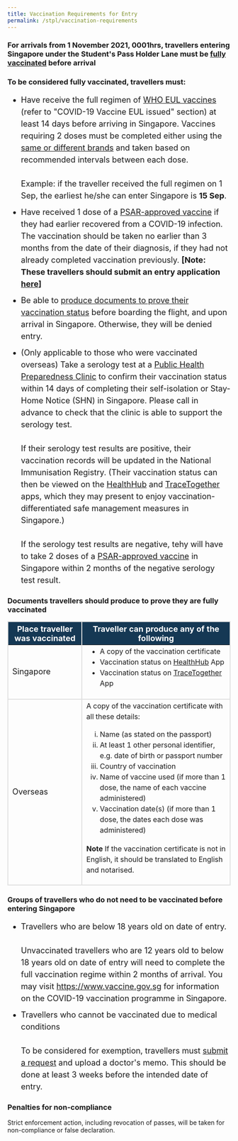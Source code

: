 ```yaml
---
title: Vaccination Requirements for Entry
permalink: /stpl/vaccination-requirements
---
```

### For arrivals from 1 November 2021, 0001hrs, travellers entering Singapore under the Student's Pass Holder Lane must be [fully vaccinated](#vaccinated) before arrival

<div id="vaccinated"></div>

### To be considered fully vaccinated, travellers must: 

<ol style="margin-top:0px; font-size: 18px; margin-bottom:0px; list-style-type:disc; ">
	<li style="margin-top:0px;font-size: 18px; margin-bottom:0px; list-style-type:disc; line-height:1.5">Have receive the full regimen of <a href="https://extranet.who.int/pqweb/vaccines/covid-19-vaccines">WHO EUL vaccines</a> (refer to "COVID-19 Vaccine EUL issued" section) at least 14 days before arriving in Singapore. Vaccines requiring 2 doses must be completed either using the <a href="/health/vtsg">same or different brands</a> and taken based on recommended intervals between each dose. 
	<br/><br/>Example: if the traveller received the full regimen on 1 Sep, the earliest he/she can enter Singapore is <b>15 Sep</b>. 
	</li>
		<li style="margin-top:10px;font-size: 18px; margin-bottom:0px; list-style-type:disc; line-height:1.5">Have received 1 dose of a <a href="https://www.hsa.gov.sg/hsa-psar">PSAR-approved vaccine</a> if they had earlier recovered from a COVID-19 infection. The vaccination should be taken no earlier than 3 months from the date of their diagnosis, if they had not already completed vaccination previously. <b>[Note: These travellers should submit an entry application <a href="https://go.gov.sg/moe-vaccination-exemption">here</a>]</b></li>
		<li style="margin-top:10px; font-size: 18px;margin-bottom:0px; list-style-type:disc; line-height:1.5">Be able to <a href="#documents">produce documents to prove their vaccination status</a> before boarding the flight, and upon arrival in Singapore. Otherwise, they will be denied entry.</li>
		<li style="margin-top:10px;font-size: 18px; margin-bottom:0px; list-style-type:disc; line-height:1.5">(Only applicable to those who were vaccinated overseas) Take a serology test at a <a href="https:/www.phpc.gov.sg">Public Health Preparedness Clinic</a> to confirm their vaccination status within 14 days of completing their self-isolation or Stay-Home Notice (SHN) in Singapore. Please call in advance to check that the clinic is able to support the serology test. <br/><br/>If their serology test results are positive, their vaccination records will be updated in the National Immunisation Registry. (Their vaccination status can then be viewed on the <a href="https://www.healthhub.sg/">HealthHub</a> and <a href="https://www.tracetogether.gov.sg/">TraceTogether</a> apps, which they may present to enjoy vaccination-differentiated safe management measures in Singapore.)<br/><br/> If the serology test results are negative, tehy will have to take 2 doses of a <a href="https://www.hsa.gov.sg/hsa-psar">PSAR-approved vaccine</a> in Singapore within 2 months of the negative serology test result.</li>
</ol>

<div id="documents"></div>

### Documents travellers should produce to prove they are fully vaccinated

<table>
  <thead>
    <tr>
     <th style="margin-top:0px; margin-bottom:0px; font-size:18px;border-left:2px solid #E0E0E0;border-right:2px solid #E0E0E0;border-top:2px solid #E0E0E0; background-color:#153854; color:white;"><b>Place traveller was vaccinated</b></th><th style="margin-top:0px; margin-bottom:0px; font-size:18px;border-right:2px solid #E0E0E0;border-top:2px solid #E0E0E0; background-color:#153854; color:white;"><b>Traveller can produce any of the following</b></th>
    </tr>
  </thead>
  <tbody>
    <tr>
      <td style="margin-top:0px; margin-bottom:0px; font-size:18px;border-bottom:2px solid #E0E0E0;border-left:2px solid #E0E0E0;border-right:2px solid #E0E0E0;">
		Singapore</td>
      <td style="margin-top:0px; margin-bottom:0px; font-size:18px;border-right:2px solid #E0E0E0; border-bottom:2px solid #E0E0E0;border-left:2px solid #E0E0E0;"><ul style="margin-top:0px; list-style-type: disc;">
		  <li style="font-size:16px; margin-top:0px; margin-bottom:0px; line-height:1.5;">A copy of the vaccination certificate</li>
						  <li style="font-size:16px; margin-top:0px; margin-bottom:0px; line-height:1.5;">Vaccination status on <a href="https://www.healthhub.sg/">HealthHub</a> App</li>
						  <li style="font-size:16px; margin-top:0px; margin-bottom:0px; line-height:1.5;">Vaccination status on <a href="https://www.tracetogether.gov.sg/">TraceTogether</a> App</li></ul></td>
    </tr>
		    <tr>
      <td style="margin-top:0px; margin-bottom:0px; font-size:18px;border-bottom:2px solid #E0E0E0;border-left:2px solid #E0E0E0;border-right:2px solid #E0E0E0;">	Overseas</td>
      <td style="margin-top:0px; margin-bottom:0px; font-size:18px;border-right:2px solid #E0E0E0; border-bottom:2px solid #E0E0E0;border-left:2px solid #E0E0E0;">
				<p style="margin-top:0px; font-size:16px; line-height:1.5;">
				A copy of the vaccination certificate with all these details:
				</p>
				<ul style="margin-top:0px; list-style-type: lower-roman;">
		  <li style="font-size:16px; margin-top:0px; margin-bottom:0px; line-height:1.5;">Name (as stated on the passport)</li>
						  <li style="font-size:16px; margin-top:0px; margin-bottom:0px; line-height:1.5;">At least 1 other personal identifier, e.g. date of birth or passport number</li>
						  <li style="font-size:16px; margin-top:0px; margin-bottom:0px; line-height:1.5;">Country of vaccination</li>
									  <li style="font-size:16px; margin-top:0px; margin-bottom:0px; line-height:1.5;">Name of vaccine used (if more than 1 dose, the name of each vaccine administered)</li>
									  <li style="font-size:16px; margin-top:0px; margin-bottom:0px; line-height:1.5;">Vaccination date(s) (if more than 1 dose, the dates each dose was administered)</li>
				</ul>
								<p style="margin-top:0px; font-size:16px; line-height:1.5;">
									<b>Note</b> If the vaccination certificate is not in English, it should be translated to English and notarised.
				</p>
 </td>
    </tr>
		</tbody>
	</table>
	
	
### Groups of travellers who do not need to be vaccinated before entering Singapore

<ol style="margin-top:0px; font-size: 18px; margin-bottom:0px; list-style-type:disc; ">
	<li style="margin-top:0px;font-size: 18px; margin-bottom:0px; list-style-type:disc; line-height:1.5">Travellers who are below 18 years old on date of entry. <br/><br/> Unvaccinated travellers who are 12 years old to below 18 years old on date of entry will need to complete the full vaccination regime within 2 months of arrival. You may visit <a href="https://www.vaccine.gov.sg">https://www.vaccine.gov.sg</a> for information on the COVID-19 vaccination programme in Singapore.
	</li>
		<li style="margin-top:10px;font-size: 18px; margin-bottom:0px; list-style-type:disc; line-height:1.5">Travellers who cannot be vaccinated due to medical conditions <br/><br/> To be considered for exemption, travellers must <a href="https://go.gov.sg/moe-vaccination-exemption">submit a request</a> and upload a doctor's memo. This should be done at least 3 weeks before the intended date of entry.</li>
</ol>

### Penalties for non-compliance

Strict enforcement action, including revocation of passes, will be taken for non-compliance or false declaration. 


